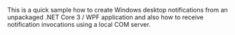 This is a quick sample how to create Windows desktop notifications from an unpackaged .NET Core 3 / WPF application and also how to receive notification invocations using a local COM server.